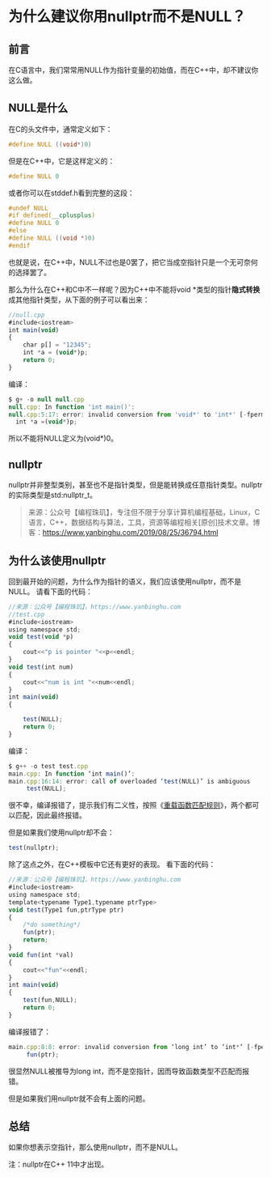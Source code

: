 # 为什么建议你用nullptr而不是NULL？

## **前言**

在C语言中，我们常常用NULL作为指针变量的初始值，而在C++中，却不建议你这么做。

## **NULL是什么**

在C的头文件中，通常定义如下：

```c++
#define NULL ((void*)0)
```



但是在C++中，它是这样定义的：

```c++
#define NULL 0
```

或者你可以在stddef.h看到完整的这段：

```c++
#undef NULL
#if defined(__cplusplus)
#define NULL 0
#else
#define NULL ((void *)0)
#endif
```

也就是说，在C++中，NULL不过也是0罢了，把它当成空指针只是一个无可奈何的选择罢了。

那么为什么在C++和C中不一样呢？因为C++中不能将void *类型的指针**隐式转换**成其他指针类型，从下面的例子可以看出来：

```javascript
//null.cpp
#include<iostream>
int main(void)
{
    char p[] = "12345";
    int *a = (void*)p;
    return 0;
}
```

编译：

```javascript
$ g+ -o null null.cpp
null.cpp: In function 'int main()':
null.cpp:5:17: error: invalid conversion from 'void*' to 'int*' [-fpermissive]
  int *a =(void*)p;
```

所以不能将NULL定义为(void*)0。

## **nullptr**

nullptr并非整型类别，甚至也不是指针类型，但是能转换成任意指针类型。nullptr的实际类型是std:nullptr_t。

> 来源：公众号【编程珠玑】，专注但不限于分享计算机编程基础，Linux，C语言，C++，数据结构与算法，工具，资源等编程相关[原创]技术文章。博客：https://www.yanbinghu.com/2019/08/25/36794.html

## **为什么该使用nullptr**

回到最开始的问题，为什么作为指针的语义，我们应该使用nullptr，而不是NULL。 请看下面的代码：

```javascript
//来源：公众号【编程珠玑】，https://www.yanbinghu.com
//test.cpp
#include<iostream>
using namespace std;
void test(void *p)
{
    cout<<"p is pointer "<<p<<endl;
}
void test(int num)
{
    cout<<"num is int "<<num<<endl;
}
int main(void)
{

    test(NULL);
    return 0;
}
```

编译：

```javascript
$ g++ -o test test.cpp
main.cpp: In function ‘int main()’:
main.cpp:16:14: error: call of overloaded ‘test(NULL)’ is ambiguous
     test(NULL);
```

很不幸，编译报错了，提示我们有二义性，按照《[重载函数匹配规则](http://mp.weixin.qq.com/s?__biz=MzI2OTA3NTk3Ng==&mid=2649284296&idx=1&sn=7bbce919d0c7f2f6f62623d7054a8dbc&chksm=f2f9adafc58e24b9db5a46249d0a3364265065e075f0e6066ee0e8a064aefc8c23ab3710a826&scene=21#wechat_redirect)》，两个都可以匹配，因此最终报错。

但是如果我们使用nullptr却不会：

```javascript
test(nullptr);
```

除了这点之外，在C++模板中它还有更好的表现。 看下面的代码：

```javascript
//来源：公众号【编程珠玑】，https://www.yanbinghu.com
#include<iostream>
using namespace std;
template<typename Type1,typename ptrType>
void test(Type1 fun,ptrType ptr)
{
    /*do something*/
    fun(ptr);
    return;
}
void fun(int *val)
{
    cout<<"fun"<<endl;
}
int main(void)
{
    test(fun,NULL);
    return 0;
}
```

编译报错了：

```javascript
main.cpp:8:8: error: invalid conversion from ‘long int’ to ‘int*’ [-fpermissive]
     fun(ptr);
```

很显然NULL被推导为long int，而不是空指针，因而导致函数类型不匹配而报错。

但是如果我们用nullptr就不会有上面的问题。

## **总结**

如果你想表示空指针，那么使用nullptr，而不是NULL。

注：nullptr在C++ 11中才出现。



